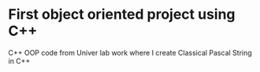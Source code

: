 # First object oriented project using C++
C++ OOP code from Univer lab work where I create Classical Pascal String in C++
